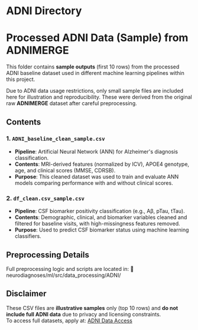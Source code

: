 # ADNI Directory

# Processed ADNI Data (Sample) from ADNIMERGE

This folder contains **sample outputs** (first 10 rows) from the processed ADNI baseline dataset used in different machine learning pipelines within this project.

Due to ADNI data usage restrictions, only small sample files are included here for illustration and reproducibility. These were derived from the original raw **ADNIMERGE** dataset after careful preprocessing.

## Contents

### 1. `ADNI_baseline_clean_sample.csv`
- **Pipeline**: Artificial Neural Network (ANN) for Alzheimer's diagnosis classification.
- **Contents**: MRI-derived features (normalized by ICV), APOE4 genotype, age, and clinical scores (MMSE, CDRSB).
- **Purpose**: This cleaned dataset was used to train and evaluate ANN models comparing performance with and without clinical scores.

### 2. `df_clean.csv_sample.csv`
- **Pipeline**: CSF biomarker positivity classification (e.g., Aβ, pTau, tTau).
- **Contents**: Demographic, clinical, and biomarker variables cleaned and filtered for baseline visits, with high-missingness features removed.
- **Purpose**: Used to predict CSF biomarker status using machine learning classifiers.

## Preprocessing Details

Full preprocessing logic and scripts are located in:
📁 neurodiagnoses/ml/src/data_processing/ADNI/

## Disclaimer

These CSV files are **illustrative samples** only (top 10 rows) and **do not include full ADNI data** due to privacy and licensing constraints.  
To access full datasets, apply at: [ADNI Data Access](https://adni.loni.usc.edu/data-samples/access-data/)
